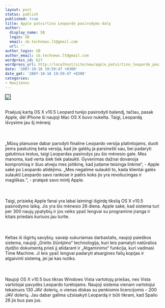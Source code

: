 ```yaml
---
layout: post
status: publish
published: true
title: Apple patvirtino Leopardo pasirodymo datą
author:
  display_name: SB
  login: SB
  email: sb.technews.lt@gmail.com
  url: ''
author_login: SB
author_email: sb.technews.lt@gmail.com
wordpress_id: 627
wordpress_url: http://localhost/site/new/apple_patvirtino_leopardo_pasirodymo_data/
date: '2007-10-16 19:59:47 +0300'
date_gmt: '2007-10-16 19:59:47 +0300'
categories:
- Naujienos
---
```

<div class="imgright"><img src="http://images.dailytech.com/nimage/6317_leopard_box.jpg" border="1"></div>
<p><br>Praėjusį kartą OS X v10.5 Leopard turėjo pasirodyti balandį, tačiau, pasak Apple, dėl iPhone ši naujoji Mac OS X buvo nukelta. Taigi, Leopardą išvysime jau šį mėnesį<br />
<br><br />
<br>„Mūsų planuose dabar parodyti finaline Leopardo versija platintojams, duoti jiems paskutinę beta versija, kad jie galėtų ja parsinešti sau, bei padaryti galutinius testus, taigi Leopardas pasirodys jau šio mėnesio gale. Mes manoma, kad verta šiek tiek palaukti. Gyvenimas dažnai dovanoja kompromisą ir šiuo atveju mes įsitikinę, kad judame teisinga linkme“, - Apple sakė po Leopardo atidėjimo. „Mes negalime sulaukti to, kada klientai galės sulaukti Leopardo savo rankose ir patirs koks jis yra revoliucingas ir magiškas.“, - pratęsė savo mintį Apple.<br />
<br><br />
<br>Taigi, prisiekę Apple fanai yra labai laimingi išgirdę tikslią OS X v10.5 pasirodymo laiką. Jis yra šio mėnesio 26 diena. Apple sakė, kad sistema turi per 300 naujų ypatybių ir jos veiks ypač lengvai su programine įranga ir kitais priedais kuriuos jau turite.<br />
<br><br />
<br>Keltas iš išgirtų savybių: savaip sukuriamas darbastalis, naujoji paieškos sistema, naujoji „Greito žiūrėjimo“ technologija, kuri leis pamatyti natūralios dydžio dokumentą prieš jį atidarant ir „Atgaminimo“ funkcija, kuri vadinasi Time Machine. Ji leis ypač lengvai padaryti atsargines failų kopijas ir atgaivinti sistemą, jei jai kas nutiks.<br />
<br><br />
<br>Naujoji OS X v10.5 bus tikras Windows Vista vartotojų priešas, nes Vista vartotojai pavydės Leopardo turėtojams. Naujoji sistema vienam vartotojui tekainuos 130 JAV dolerių, o vienas diskas su penkiomis licencijomis – 200 JAV dolerių. Jau dabar galima užsisakyti Leopardą ir būti tikram, kad Spalio 26 jis bus pas jus.</p>
